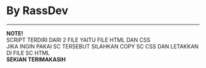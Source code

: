 # By RassDev
<hr />
<strong>NOTE!</strong><br>
<div>SCRIPT TERDIRI DARI 2 FILE YAITU FILE HTML DAN CSS</div>
<div>JIKA INGIN PAKAI SC TERSEBUT SILAHKAN COPY SC CSS DAN LETAKKAN DI FILE SC HTML</div>
<strong>SEKIAN TERIMAKASIH
